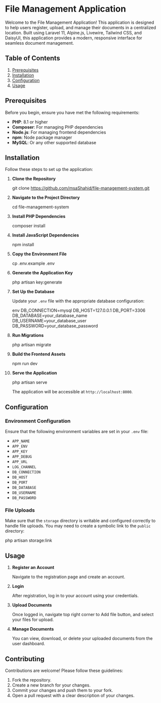 # File Management Application

Welcome to the File Management Application! This application is designed to help users register, upload, and manage their documents in a centralized location. Built using Laravel 11, Alpine.js, Livewire, Tailwind CSS, and DaisyUI, this application provides a modern, responsive interface for seamless document management.

## Table of Contents

1. [Prerequisites](#prerequisites)
2. [Installation](#installation)
3. [Configuration](#configuration)
4. [Usage](#usage)

## Prerequisites

Before you begin, ensure you have met the following requirements:

- **PHP**: 8.1 or higher
- **Composer**: For managing PHP dependencies
- **Node.js**: For managing frontend dependencies
- **npm**: Node package manager
- **MySQL**: Or any other supported database

## Installation

Follow these steps to set up the application:

1. **Clone the Repository**

   
    git clone https://github.com/msaShahid/file-management-system.git
    

2. **Navigate to the Project Directory**

   
    cd file-management-system
    

3. **Install PHP Dependencies**

   
    composer install
    

4. **Install JavaScript Dependencies**

   
    npm install
    

5. **Copy the Environment File**

   
    cp .env.example .env
    

6. **Generate the Application Key**

   
    php artisan key:generate
    

7. **Set Up the Database**

    Update your `.env` file with the appropriate database configuration:

    env
    DB_CONNECTION=mysql
    DB_HOST=127.0.0.1
    DB_PORT=3306
    DB_DATABASE=your_database_name
    DB_USERNAME=your_database_user
    DB_PASSWORD=your_database_password
    

8. **Run Migrations**

   
    php artisan migrate
    

9. **Build the Frontend Assets**

   
    npm run dev
    

10. **Serve the Application**

   
    php artisan serve
    

    The application will be accessible at `http://localhost:8000`.

## Configuration

### Environment Configuration

Ensure that the following environment variables are set in your `.env` file:

- `APP_NAME`
- `APP_ENV`
- `APP_KEY`
- `APP_DEBUG`
- `APP_URL`
- `LOG_CHANNEL`
- `DB_CONNECTION`
- `DB_HOST`
- `DB_PORT`
- `DB_DATABASE`
- `DB_USERNAME`
- `DB_PASSWORD`

### File Uploads

Make sure that the `storage` directory is writable and configured correctly to handle file uploads. You may need to create a symbolic link to the `public` directory:


php artisan storage:link


## Usage

1. **Register an Account**

    Navigate to the registration page and create an account.

2. **Login**

    After registration, log in to your account using your credentials.

3. **Upload Documents**

    Once logged in, navigate top right corner to Add file button, and select your files for upload.

4. **Manage Documents**

    You can view, download, or delete your uploaded documents from the user dashboard.



## Contributing

Contributions are welcome! Please follow these guidelines:

1. Fork the repository.
2. Create a new branch for your changes.
3. Commit your changes and push them to your fork.
4. Open a pull request with a clear description of your changes.

